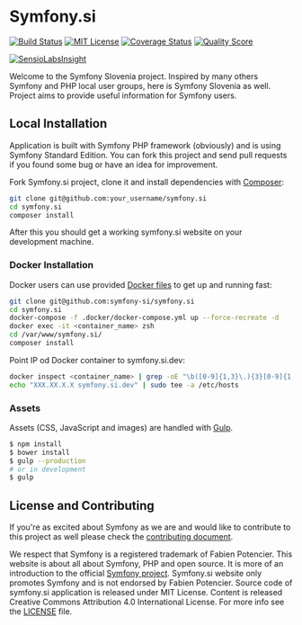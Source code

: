 # Symfony.si

[![Build Status](https://img.shields.io/travis/symfony-si/symfony.si/master.svg?style=flat-square)](https://travis-ci.org/symfony-si/symfony.si)
[![MIT License](https://img.shields.io/badge/license-MIT-brightgreen.svg?style=flat-square)](LICENSE)
[![Coverage Status](https://img.shields.io/scrutinizer/coverage/g/symfony-si/symfony.si.svg?style=flat-square)](https://scrutinizer-ci.com/g/symfony-si/symfony.si/code-structure)
[![Quality Score](https://img.shields.io/scrutinizer/g/symfony-si/symfony.si.svg?style=flat-square)](https://scrutinizer-ci.com/g/symfony-si/symfony.si)

[![SensioLabsInsight](https://insight.sensiolabs.com/projects/3d099459-fdfc-475e-a8a6-a5515429161c/big.png)](https://insight.sensiolabs.com/projects/3d099459-fdfc-475e-a8a6-a5515429161c)

Welcome to the Symfony Slovenia project. Inspired by many others Symfony and PHP
local user groups, here is Symfony Slovenia as well. Project aims to provide
useful information for Symfony users.

## Local Installation

Application is built with Symfony PHP framework (obviously) and is using Symfony
Standard Edition. You can fork this project and send pull requests if you found
some bug or have an idea for improvement.

Fork Symfony.si project, clone it and install dependencies with
[Composer](https://getcomposer.org):

```bash
git clone git@github.com:your_username/symfony.si
cd symfony.si
composer install
```

After this you should get a working symfony.si website on your development machine.

### Docker Installation

Docker users can use provided [Docker files](.docker) to get up and running fast:

```bash
git clone git@github.com:symfony-si/symfony.si
cd symfony.si
docker-compose -f .docker/docker-compose.yml up --force-recreate -d
docker exec -it <container_name> zsh
cd /var/www/symfony.si/
composer install
```

Point IP od Docker container to symfony.si.dev:

```bash
docker inspect <container_name> | grep -oE "\b([0-9]{1,3}\.){3}[0-9]{1,3}\b"
echo "XXX.XX.X.X symfony.si.dev" | sudo tee -a /etc/hosts
```

### Assets

Assets (CSS, JavaScript and images) are handled with [Gulp](http://gulpjs.com/).

```bash
$ npm install
$ bower install
$ gulp --production
# or in development
$ gulp
```

## License and Contributing

If you're as excited about Symfony as we are and would like to contribute to this
project as well please check the [contributing document](CONTRIBUTING.md).

We respect that Symfony is a registered trademark of Fabien Potencier. This website
is about all about Symfony, PHP and open source. It is more of an introduction to
the official [Symfony project](http://symfony.com). Symfony.si website only promotes
Symfony and is not endorsed by Fabien Potencier. Source code of symfony.si
application is released under MIT License. Content is released Creative Commons
Attribution 4.0 International License. For more info see the [LICENSE](LICENSE)
file.
